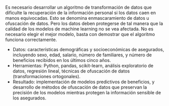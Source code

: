 Es necesario desarrollar un algoritmo de transformación de datos que dificulte la recuperación de la información personal si los datos caen en manos equivocadas. Esto se denomina enmascaramiento de datos u ofuscación de datos. Pero los datos deben protegerse de tal manera que la calidad de los modelos de machine learning no se vea afectada. No es necesario elegir el mejor modelo, basta con demostrar que el algoritmo funciona correctamente.

- Datos: características demográficas y socioeconómicas de asegurados, incluyendo sexo, edad, salario, número de familiares, y número de beneficios recibidos en los últimos cinco años.
- Herramientas: Python, pandas, scikit-learn, análisis exploratorio de datos, regresión lineal, técnicas de ofuscación de datos (transformaciones ortogonales).
- Resultado: implementación de modelos predictivos de beneficios, y desarrollo de métodos de ofuscación de datos que preservan la precisión de los modelos mientras protegen la información sensible de los asegurados.
